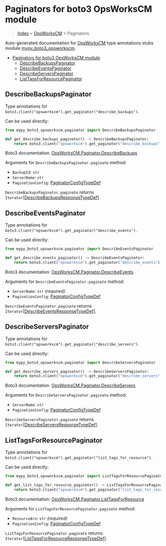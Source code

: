 # Paginators for boto3 OpsWorksCM module

> [Index](..) > [OpsWorksCM](.) > Paginators

Auto-generated documentation for
[OpsWorksCM](https://boto3.amazonaws.com/v1/documentation/api/1.17.77/reference/services/opsworkscm.html#OpsWorksCM)
type annotations stubs module
[mypy_boto3_opsworkscm](https://pypi.org/project/mypy-boto3-opsworkscm/).

- [Paginators for boto3 OpsWorksCM module](#paginators-for-boto3-opsworkscm-module)
  - [DescribeBackupsPaginator](#describebackupspaginator)
  - [DescribeEventsPaginator](#describeeventspaginator)
  - [DescribeServersPaginator](#describeserverspaginator)
  - [ListTagsForResourcePaginator](#listtagsforresourcepaginator)

## DescribeBackupsPaginator

Type annotations for
`boto3.client("opsworkscm").get_paginator("describe_backups")`.

Can be used directly:

```python
from mypy_boto3_opsworkscm.paginator import DescribeBackupsPaginator

def get_describe_backups_paginator() -> DescribeBackupsPaginator:
    return boto3.client("opsworkscm").get_paginator("describe_backups")
```

Boto3 documentation:
[OpsWorksCM.Paginator.DescribeBackups](https://boto3.amazonaws.com/v1/documentation/api/1.17.77/reference/services/opsworkscm.html#OpsWorksCM.Paginator.DescribeBackups)

Arguments for `DescribeBackupsPaginator.paginate` method:

- `BackupId`: `str`
- `ServerName`: `str`
- `PaginationConfig`:
  [PaginatorConfigTypeDef](./type_defs.md#paginatorconfigtypedef)

`DescribeBackupsPaginator.paginate` returns
`Iterator`\[[DescribeBackupsResponseTypeDef](./type_defs.md#describebackupsresponsetypedef)\].

## DescribeEventsPaginator

Type annotations for
`boto3.client("opsworkscm").get_paginator("describe_events")`.

Can be used directly:

```python
from mypy_boto3_opsworkscm.paginator import DescribeEventsPaginator

def get_describe_events_paginator() -> DescribeEventsPaginator:
    return boto3.client("opsworkscm").get_paginator("describe_events")
```

Boto3 documentation:
[OpsWorksCM.Paginator.DescribeEvents](https://boto3.amazonaws.com/v1/documentation/api/1.17.77/reference/services/opsworkscm.html#OpsWorksCM.Paginator.DescribeEvents)

Arguments for `DescribeEventsPaginator.paginate` method:

- `ServerName`: `str` *(required)*
- `PaginationConfig`:
  [PaginatorConfigTypeDef](./type_defs.md#paginatorconfigtypedef)

`DescribeEventsPaginator.paginate` returns
`Iterator`\[[DescribeEventsResponseTypeDef](./type_defs.md#describeeventsresponsetypedef)\].

## DescribeServersPaginator

Type annotations for
`boto3.client("opsworkscm").get_paginator("describe_servers")`.

Can be used directly:

```python
from mypy_boto3_opsworkscm.paginator import DescribeServersPaginator

def get_describe_servers_paginator() -> DescribeServersPaginator:
    return boto3.client("opsworkscm").get_paginator("describe_servers")
```

Boto3 documentation:
[OpsWorksCM.Paginator.DescribeServers](https://boto3.amazonaws.com/v1/documentation/api/1.17.77/reference/services/opsworkscm.html#OpsWorksCM.Paginator.DescribeServers)

Arguments for `DescribeServersPaginator.paginate` method:

- `ServerName`: `str`
- `PaginationConfig`:
  [PaginatorConfigTypeDef](./type_defs.md#paginatorconfigtypedef)

`DescribeServersPaginator.paginate` returns
`Iterator`\[[DescribeServersResponseTypeDef](./type_defs.md#describeserversresponsetypedef)\].

## ListTagsForResourcePaginator

Type annotations for
`boto3.client("opsworkscm").get_paginator("list_tags_for_resource")`.

Can be used directly:

```python
from mypy_boto3_opsworkscm.paginator import ListTagsForResourcePaginator

def get_list_tags_for_resource_paginator() -> ListTagsForResourcePaginator:
    return boto3.client("opsworkscm").get_paginator("list_tags_for_resource")
```

Boto3 documentation:
[OpsWorksCM.Paginator.ListTagsForResource](https://boto3.amazonaws.com/v1/documentation/api/1.17.77/reference/services/opsworkscm.html#OpsWorksCM.Paginator.ListTagsForResource)

Arguments for `ListTagsForResourcePaginator.paginate` method:

- `ResourceArn`: `str` *(required)*
- `PaginationConfig`:
  [PaginatorConfigTypeDef](./type_defs.md#paginatorconfigtypedef)

`ListTagsForResourcePaginator.paginate` returns
`Iterator`\[[ListTagsForResourceResponseTypeDef](./type_defs.md#listtagsforresourceresponsetypedef)\].
